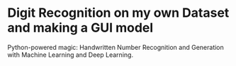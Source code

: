 # Digit Recognition on my own Dataset and making a GUI model

Python-powered magic: Handwritten Number Recognition and Generation with Machine Learning and Deep Learning.
